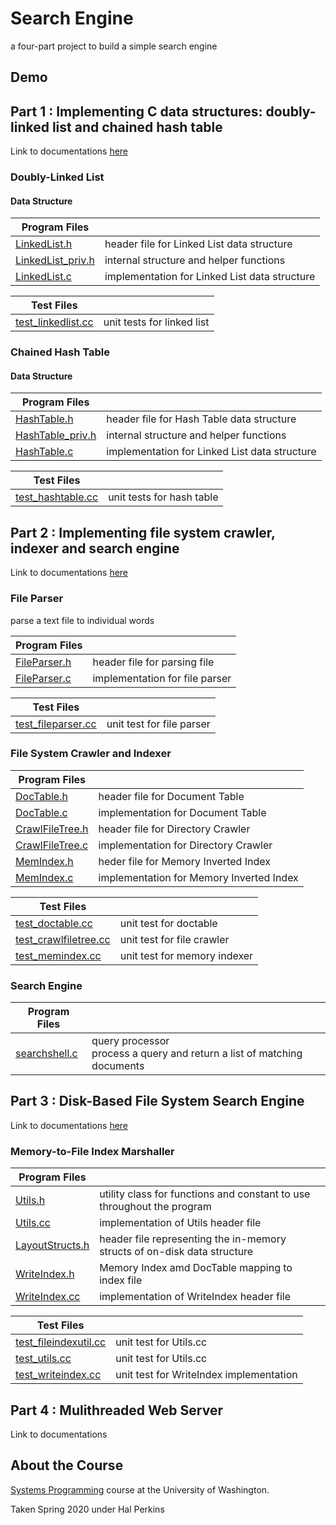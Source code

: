 # Search Engine
a four-part project to build a simple search engine
## Demo

## Part 1 : Implementing C data structures: doubly-linked list and chained hash table
Link to documentations [here](https://github.com/bellaroseee/SysProg-hw1)
### Doubly-Linked List
#### Data Structure
| Program Files | |
| --- | --- |
| [LinkedList.h](https://github.com/bellaroseee/SysProg-hw1/blob/master/LinkedList.h) | header file for Linked List data structure |
| [LinkedList_priv.h](https://github.com/bellaroseee/SysProg-hw1/blob/master/LinkedList_priv.h) | internal structure and helper functions |
| [LinkedList.c](https://github.com/bellaroseee/SysProg-hw1/blob/master/LinkedList.c) | implementation for Linked List data structure |
  
| Test Files | |
| --- | --- |
| [test_linkedlist.cc](https://github.com/bellaroseee/SysProg-hw1/blob/master/test_linkedlist.cc) | unit tests for linked list |
### Chained Hash Table
#### Data Structure
| Program Files |  |
| --- | --- |
| [HashTable.h](https://github.com/bellaroseee/SysProg-hw1/blob/master/HashTable.h) | header file for Hash Table data structure | 
| [HashTable_priv.h](https://github.com/bellaroseee/SysProg-hw1/blob/master/HashTable_priv.h) | internal structure and helper functions |
| [HashTable.c](https://github.com/bellaroseee/SysProg-hw1/blob/master/HashTable.c) | implementation for Linked List data structure |
  
| Test Files | |
| --- | --- |
| [test_hashtable.cc](https://github.com/bellaroseee/SysProg-hw1/blob/master/test_hashtable.cc) | unit tests for hash table |
  

## Part 2 : Implementing file system crawler, indexer and search engine
Link to documentations [here](https://github.com/bellaroseee/SysProg-hw2)
### File Parser
parse a text file to individual words
  
| Program Files | |
| --- | --- |
| [FileParser.h](https://github.com/bellaroseee/SysProg-hw2/blob/master/FileParser.h) | header file for parsing file |
| [FileParser.c](https://github.com/bellaroseee/SysProg-hw2/blob/master/FileParser.c) | implementation for file parser |

| Test Files | |
| --- | --- |
| [test_fileparser.cc](https://github.com/bellaroseee/SysProg-hw2/blob/master/test_fileparser.cc) | unit test for file parser | 
### File System Crawler and Indexer
| Program Files | |
| --- | --- |
| [DocTable.h](https://github.com/bellaroseee/SysProg-hw2/blob/master/DocTable.h) | header file for Document Table |
| [DocTable.c](https://github.com/bellaroseee/SysProg-hw2/blob/master/DocTable.cc) | implementation for Document Table |
| [CrawlFileTree.h](https://github.com/bellaroseee/SysProg-hw2/blob/master/CrawlFileTree.h) | header file for Directory Crawler |
| [CrawlFileTree.c](https://github.com/bellaroseee/SysProg-hw2/blob/master/CrawlFileTree.c) | implementation for Directory Crawler |
| [MemIndex.h](https://github.com/bellaroseee/SysProg-hw2/blob/master/MemIndex.h) | heder file for Memory Inverted Index |
| [MemIndex.c](https://github.com/bellaroseee/SysProg-hw2/blob/master/MemIndex.c) | implementation for Memory Inverted Index |

| Test Files | |
| --- | --- |
| [test_doctable.cc](https://github.com/bellaroseee/SysProg-hw2/blob/master/test_doctable.cc) | unit test for doctable |
| [test_crawlfiletree.cc](https://github.com/bellaroseee/SysProg-hw2/blob/master/test_crawlfiletree.cc) | unit test for file crawler | 
| [test_memindex.cc](https://github.com/bellaroseee/SysProg-hw2/blob/master/memindex.cc) | unit test for memory indexer |
### Search Engine
| Program Files | |
| --- | --- |
| [searchshell.c](https://github.com/bellaroseee/SysProg-hw2/blob/master/searchshell.cc) | query processor <br/> process a query and return a list of matching documents |


## Part 3 : Disk-Based File System Search Engine
Link to documentations [here](https://github.com/bellaroseee/SysProg-hw3)
### Memory-to-File Index Marshaller
| Program Files | | 
| --- | --- | 
| [Utils.h](https://github.com/bellaroseee/SysProg-hw3/blob/master/Utils.h) | utility class for functions and constant to use throughout the program |
| [Utils.cc](https://github.com/bellaroseee/SysProg-hw3/blob/master/Utils.cc) | implementation of Utils header file | 
| [LayoutStructs.h](https://github.com/bellaroseee/SysProg-hw3/blob/master/LayoutStructs.h) | header file representing the in-memory structs of on-disk data structure |
| [WriteIndex.h](https://github.com/bellaroseee/SysProg-hw3/blob/master/WriteIndex.h) | Memory Index amd DocTable mapping to index file |
| [WriteIndex.cc](https://github.com/bellaroseee/SysProg-hw3/blob/master/WriteIndex.cc) | implementation of WriteIndex header file |

| Test Files | | 
| --- | --- | 
| [test_fileindexutil.cc](https://github.com/bellaroseee/SysProg-hw3/blob/master/test_fileindexutil.cc) | unit test for Utils.cc |
| [test_utils.cc](https://github.com/bellaroseee/SysProg-hw3/blob/master/test_utils.cc) | unit test for Utils.cc  |
| [test_writeindex.cc](https://github.com/bellaroseee/SysProg-hw3/blob/master/test_writeindex.cc) | unit test for WriteIndex implementation | 


## Part 4 : Mulithreaded Web Server
Link to documentations [](here)

## About the Course
[Systems Programming](https://courses.cs.washington.edu/courses/cse333/20sp/) course at the University of Washington.
  
Taken Spring 2020 under Hal Perkins
